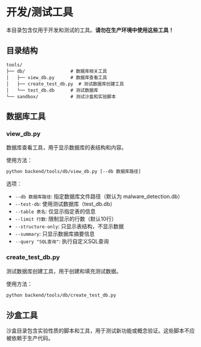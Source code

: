 # 开发/测试工具

本目录包含仅用于开发和测试的工具。**请勿在生产环境中使用这些工具！**

## 目录结构

```
tools/
├── db/                 # 数据库相关工具
│   ├── view_db.py      # 数据库查看工具
│   ├── create_test_db.py  # 测试数据库创建工具
│   └── test_db.db      # 测试数据库
└── sandbox/            # 测试沙盒和实验脚本
```

## 数据库工具

### view_db.py

数据库查看工具，用于显示数据库的表结构和内容。

使用方法：
```bash
python backend/tools/db/view_db.py [--db 数据库路径]
```

选项：
- `--db 数据库路径`: 指定数据库文件路径（默认为 malware_detection.db）
- `--test-db`: 使用测试数据库（test_db.db）
- `--table 表名`: 仅显示指定表的信息
- `--limit 行数`: 限制显示的行数（默认10行）
- `--structure-only`: 只显示表结构，不显示数据
- `--summary`: 只显示数据库摘要信息
- `--query "SQL查询"`: 执行自定义SQL查询

### create_test_db.py

测试数据库创建工具，用于创建和填充测试数据。

使用方法：
```bash
python backend/tools/db/create_test_db.py
```

## 沙盒工具

沙盒目录包含实验性质的脚本和工具，用于测试新功能或概念验证。这些脚本不应被依赖于生产代码。 